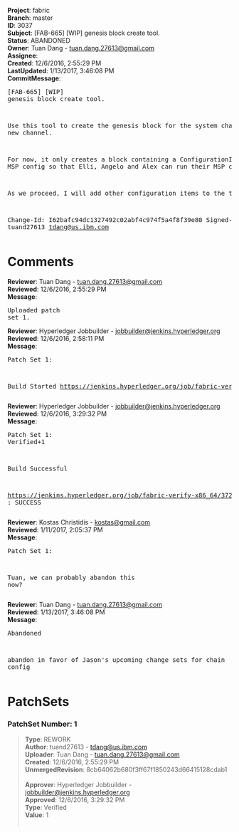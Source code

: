 <strong>Project</strong>: fabric<br><strong>Branch</strong>: master<br><strong>ID</strong>: 3037<br><strong>Subject</strong>: [FAB-665] [WIP] genesis block create tool.<br><strong>Status</strong>: ABANDONED<br><strong>Owner</strong>: Tuan Dang - tuan.dang.27613@gmail.com<br><strong>Assignee</strong>:<br><strong>Created</strong>: 12/6/2016, 2:55:29 PM<br><strong>LastUpdated</strong>: 1/13/2017, 3:46:08 PM<br><strong>CommitMessage</strong>:<br><pre>[FAB-665] [WIP] genesis block create tool.

Use this tool to create the genesis block for
the system channel or a new channel.

For now, it only creates a block containing a
ConfigurationItem for MSP config so that
Elli, Angelo and Alex can run their MSP code.

As we proceed, I will add other configuration
items to the tool.

Change-Id: I62bafc94dc1327492c02abf4c974f5a4f8f39e80
Signed-off-by: tuand27613 <tdang@us.ibm.com>
</pre><h1>Comments</h1><strong>Reviewer</strong>: Tuan Dang - tuan.dang.27613@gmail.com<br><strong>Reviewed</strong>: 12/6/2016, 2:55:29 PM<br><strong>Message</strong>: <pre>Uploaded patch set 1.</pre><strong>Reviewer</strong>: Hyperledger Jobbuilder - jobbuilder@jenkins.hyperledger.org<br><strong>Reviewed</strong>: 12/6/2016, 2:58:11 PM<br><strong>Message</strong>: <pre>Patch Set 1:

Build Started https://jenkins.hyperledger.org/job/fabric-verify-x86_64/3725/</pre><strong>Reviewer</strong>: Hyperledger Jobbuilder - jobbuilder@jenkins.hyperledger.org<br><strong>Reviewed</strong>: 12/6/2016, 3:29:32 PM<br><strong>Message</strong>: <pre>Patch Set 1: Verified+1

Build Successful 

https://jenkins.hyperledger.org/job/fabric-verify-x86_64/3725/ : SUCCESS</pre><strong>Reviewer</strong>: Kostas Christidis - kostas@gmail.com<br><strong>Reviewed</strong>: 1/11/2017, 2:05:37 PM<br><strong>Message</strong>: <pre>Patch Set 1:

Tuan, we can probably abandon this now?</pre><strong>Reviewer</strong>: Tuan Dang - tuan.dang.27613@gmail.com<br><strong>Reviewed</strong>: 1/13/2017, 3:46:08 PM<br><strong>Message</strong>: <pre>Abandoned

abandon in favor of Jason's upcoming change sets for chain config</pre><h1>PatchSets</h1><h3>PatchSet Number: 1</h3><blockquote><strong>Type</strong>: REWORK<br><strong>Author</strong>: tuand27613 - tdang@us.ibm.com<br><strong>Uploader</strong>: Tuan Dang - tuan.dang.27613@gmail.com<br><strong>Created</strong>: 12/6/2016, 2:55:29 PM<br><strong>UnmergedRevision</strong>: 8cb64062b680f3ff67f1850243d66415128cdab1<br><br><strong>Approver</strong>: Hyperledger Jobbuilder - jobbuilder@jenkins.hyperledger.org<br><strong>Approved</strong>: 12/6/2016, 3:29:32 PM<br><strong>Type</strong>: Verified<br><strong>Value</strong>: 1<br><br></blockquote>